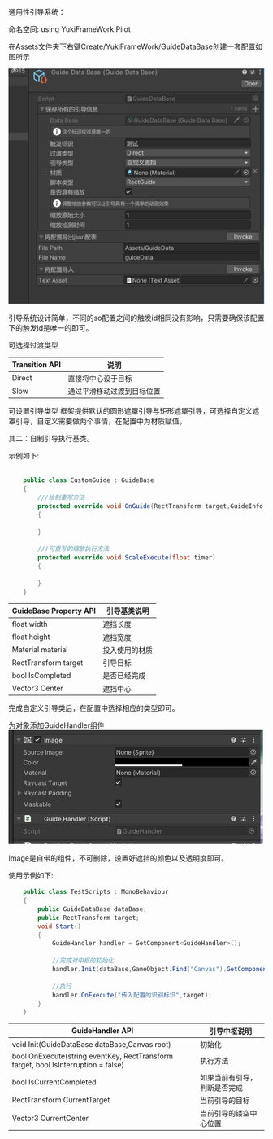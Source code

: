 ﻿通用性引导系统：

命名空间: using YukiFrameWork.Pilot

在Assets文件夹下右键Create/YukiFrameWork/GuideDataBase创建一套配置如图所示

![1](Texture/1.png)

引导系统设计简单，不同的so配置之间的触发id相同没有影响，只需要确保该配置下的触发id是唯一的即可。

可选择过渡类型

|Transition API|说明|
|---|----|
|Direct|直接将中心设于目标|
|Slow|通过平滑移动过渡到目标位置|

可设置引导类型 框架提供默认的圆形遮罩引导与矩形遮罩引导，可选择自定义遮罩引导，自定义需要做两个事情，在配置中为材质赋值。

其二：自制引导执行基类。

示例如下:

``` csharp

    public class CustomGuide : GuideBase
    {
        ///绘制重写方法
        protected override void OnGuide(RectTransform target,GuideInfo info)
        {
            
        }

        ///可重写的缩放执行方法
        protected override void ScaleExecute(float timer)
        {
            
        }
    }

```

|GuideBase Property API|引导基类说明|
|----|----|
|float width|遮挡长度|
|float height|遮挡宽度|
|Material material|投入使用的材质|
|RectTransform target|引导目标|
|bool IsCompleted|是否已经完成|
|Vector3 Center|遮挡中心|

完成自定义引导类后，在配置中选择相应的类型即可。

为对象添加GuideHandler组件
![2](Texture/2.png)

Image是自带的组件，不可删除，设置好遮挡的颜色以及透明度即可。

使用示例如下:

``` csharp
    public class TestScripts : MonoBehaviour
    {
        public GuideDataBase dataBase;
        public RectTransform target;
        void Start()
        {
            GuideHandler handler = GetComponent<GuideHandler>();

            //完成对中枢的初始化
            handler.Init(dataBase,GameObject.Find("Canvas").GetComponent<Canvas>());

            //执行
            handler.OnExecute("传入配置的识别标识",target);
        }
    }
```

|GuideHandler API|引导中枢说明|
|--|--|
|void Init(GuideDataBase dataBase,Canvas root)|初始化|
|bool OnExecute(string eventKey, RectTransform target, bool IsInterruption = false)|执行方法|
|bool IsCurrentCompleted|如果当前有引导，判断是否完成|
|RectTransform CurrentTarget|当前引导的目标|
|Vector3 CurrentCenter|当前引导的镂空中心位置|